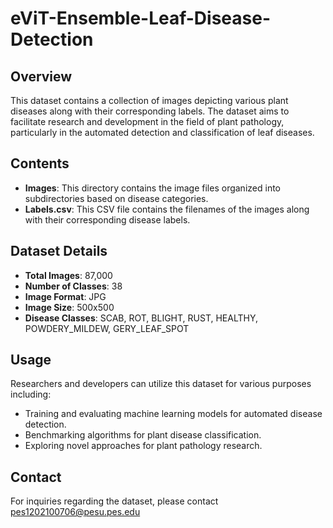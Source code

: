 # eViT-Ensemble-Leaf-Disease-Detection

## Overview
This dataset contains a collection of images depicting various plant diseases along with their corresponding labels. The dataset aims to facilitate research and development in the field of plant pathology, particularly in the automated detection and classification of leaf diseases.

## Contents
- **Images**: This directory contains the image files organized into subdirectories based on disease categories.
- **Labels.csv**: This CSV file contains the filenames of the images along with their corresponding disease labels.

## Dataset Details
- **Total Images**: 87,000
- **Number of Classes**: 38
- **Image Format**: JPG
- **Image Size**: 500x500
- **Disease Classes**: SCAB, ROT, BLIGHT, RUST, HEALTHY, POWDERY_MILDEW, GERY_LEAF_SPOT

## Usage
Researchers and developers can utilize this dataset for various purposes including:
- Training and evaluating machine learning models for automated disease detection.
- Benchmarking algorithms for plant disease classification.
- Exploring novel approaches for plant pathology research.

## Contact
For inquiries regarding the dataset, please contact pes1202100706@pesu.pes.edu
